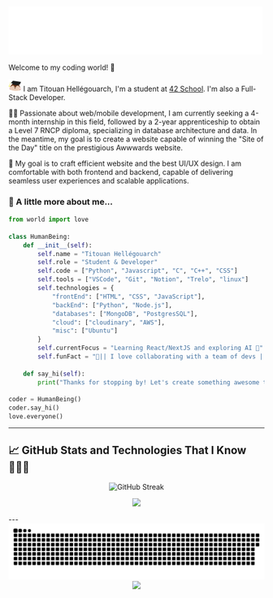 <img src="./assets/intro.gif" width="500" alt="intro">

<!-- Short Introduction -->

Welcome to my coding world! 🚀

<img src="./assets/graduation.gif" width="25"> I am Titouan Hellégouarch, I'm a student at [42 School](https://42angouleme.fr/la-methode-42/). I'm also a Full-Stack Developer.

👨‍💻 Passionate about web/mobile development, I am currently seeking a 4-month internship in this field, followed by a 2-year apprenticeship to obtain a Level 7 RNCP diploma, specializing in database architecture and data.
In the meantime, my goal is to create a website capable of winning the "Site of the Day" title on the prestigious Awwwards website.

🎯 My goal is to craft efficient website and the best UI/UX design. I am comfortable with both frontend and backend, capable of delivering seamless user experiences and scalable applications.

### 🌟 A little more about me...

```python
from world import love

class HumanBeing:
    def __init__(self):
        self.name = "Titouan Hellégouarch"
        self.role = "Student & Developer"
        self.code = ["Python", "Javascript", "C", "C++", "CSS"]
        self.tools = ["VSCode", "Git", "Notion", "Trelo", "linux"]
        self.technologies = {
            "frontEnd": ["HTML", "CSS", "JavaScript"],
            "backEnd": ["Python", "Node.js"],
            "databases": ["MongoDB", "PostgresSQL"],
            "cloud": ["cloudinary", "AWS"],
            "misc": ["Ubuntu"]
        }
        self.currentFocus = "Learning React/NextJS and exploring AI 🚀"
        self.funFact = "🤝|| I love collaborating with a team of devs ||🤝"

    def say_hi(self):
        print("Thanks for stopping by! Let's create something awesome together!")

coder = HumanBeing()
coder.say_hi()
love.everyone()
```

---

## 📈 GitHub Stats and Technologies That I Know👨🏻‍💻

<p align="center">
  <img src="https://github-readme-streak-stats-ebon-xi.vercel.app/?user=tithub4&theme=radical" alt="GitHub Streak">
</p>

<p align="center">
  <a href="https://skillicons.dev">
    <img src="https://skillicons.dev/icons?i=git,py,c,cpp,npm,css,sass,bootstrap,tailwind,html,js,ts,react,nextjs,vite,docker,firebase,aws,nodejs,prisma,mongodb,sqlite,figma,linux,md,github,gitlab,postman,vscode,django&perline=14" />
  </a>
</p>
---


<!-- Cool animation -->
<br>
<picture>
  <source
    media="(prefers-color-scheme: dark)"
    srcset="https://raw.githubusercontent.com/tithub4/tithub4/output/github-contribution-grid-snake-dark.svg"
  />
  <source
    media="(prefers-color-scheme: light)"
    srcset="https://raw.githubusercontent.com/tithub4/tithub4/output/github-contribution-grid-snake.svg"
  />
  <img
    alt="github contribution grid snake animation"
    src="https://raw.githubusercontent.com/tithub4/tithub4/output/github-contribution-grid-snake.svg"
  />
</picture>

<!--- Footer image and visitor count --->
<div align="center">
  <img src="https://profile-counter.glitch.me/tithub4/count.svg?" />
</div>

